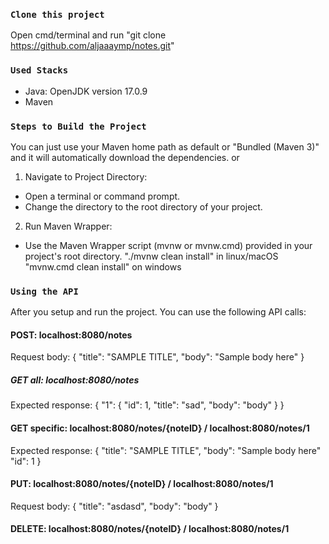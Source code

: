 ### `Clone this project`
Open cmd/terminal and run "git clone https://github.com/aljaaaymp/notes.git"

### `Used Stacks`
- Java: OpenJDK version 17.0.9
- Maven

### `Steps to Build the Project`
You can just use your Maven home path as default or "Bundled (Maven 3)" and it will automatically download the dependencies.
or
1. Navigate to Project Directory:
- Open a terminal or command prompt.
- Change the directory to the root directory of your project.
2. Run Maven Wrapper:
- Use the Maven Wrapper script (mvnw or mvnw.cmd) provided in your project's root directory.
"./mvnw clean install" in linux/macOS
"mvnw.cmd clean install" on windows

### `Using the API`
After you setup and run the project. You can use the following API calls:
#### POST: localhost:8080/notes
Request body:
{
    "title": "SAMPLE TITLE",
    "body": "Sample body here"
}

##### GET all: localhost:8080/notes
Expected response:
{
    "1": {
        "id": 1,
        "title": "sad",
        "body": "body"
    }
}

#### GET specific: localhost:8080/notes/{noteID} / localhost:8080/notes/1
Expected response:
{
    "title": "SAMPLE TITLE",
    "body": "Sample body here"
    "id": 1
}

#### PUT: localhost:8080/notes/{noteID} / localhost:8080/notes/1
Request body:
{
    "title": "asdasd",
    "body": "body"
}

#### DELETE: localhost:8080/notes/{noteID} / localhost:8080/notes/1





